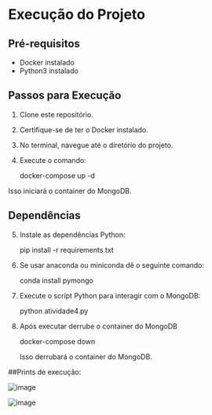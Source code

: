 # Execução do Projeto

## Pré-requisitos
- Docker instalado
- Python3 instalado


## Passos para Execução
1. Clone este repositório.
2. Certifique-se de ter o Docker instalado.
3. No terminal, navegue até o diretório do projeto.
4. Execute o comando: 

    docker-compose up -d

 Isso iniciará o container do MongoDB.


## Dependências
5. Instale as dependências Python:

    pip install -r requirements.txt
51. Se usar anaconda ou miniconda dê o seguinte comando:

    conda install pymongo

6. Execute o script Python para interagir com o MongoDB:

	python atividade4.py

7. Após executar derrube o container do MongoDB

	docker-compose down

	Isso derrubará o container do MongoDB.



##Prints de execução:

![image](https://github.com/natansr/A4_BD_Massivos/assets/4833993/bedd7074-f1f2-4cdc-9850-851938866bc5)

![image](https://github.com/natansr/A4_BD_Massivos/assets/4833993/c5f5a888-edc5-4171-8e63-ee5c31ad1f6d)





